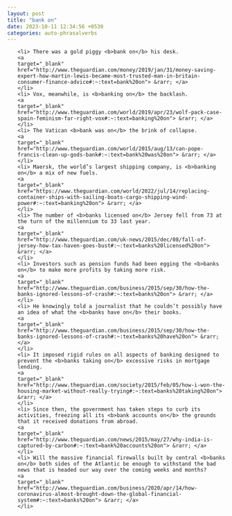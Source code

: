 ```yaml
---
layout: post
title: "bank on"
date: 2023-10-11 12:34:56 +0530
categories: auto-phrasalverbs
---
```

<ol>

    <li> There was a gold piggy <b>bank on</b> his desk.
    <a 
    target="_blank" 
    href="http://www.theguardian.com/money/2019/jan/31/money-saving-expert-how-martin-lewis-became-most-trusted-man-in-britain-consumer-finance-advice#:~:text=bank%20on"> &rarr; </a>
    </li>
    <li> Vox, meanwhile, is <b>banking on</b> the backlash.
    <a 
    target="_blank" 
    href="http://www.theguardian.com/world/2019/apr/23/wolf-pack-case-spain-feminism-far-right-vox#:~:text=banking%20on"> &rarr; </a>
    </li>
    <li> The Vatican <b>bank was on</b> the brink of collapse.
    <a 
    target="_blank" 
    href="http://www.theguardian.com/world/2015/aug/13/can-pope-francis-clean-up-gods-bank#:~:text=bank%20was%20on"> &rarr; </a>
    </li>
    <li> Maersk, the world’s largest shipping company, is <b>banking on</b> a mix of new fuels.
    <a 
    target="_blank" 
    href="https://www.theguardian.com/world/2022/jul/14/replacing-container-ships-with-sailing-boats-cargo-shipping-wind-power#:~:text=banking%20on"> &rarr; </a>
    </li>
    <li> The number of <b>banks licensed on</b> Jersey fell from 73 at the turn of the millennium to 33 last year.
    <a 
    target="_blank" 
    href="http://www.theguardian.com/uk-news/2015/dec/08/fall-of-jersey-how-tax-haven-goes-bust#:~:text=banks%20licensed%20on"> &rarr; </a>
    </li>
    <li> Investors such as pension funds had been egging the <b>banks on</b> to make more profits by taking more risk.
    <a 
    target="_blank" 
    href="http://www.theguardian.com/business/2015/sep/30/how-the-banks-ignored-lessons-of-crash#:~:text=banks%20on"> &rarr; </a>
    </li>
    <li> He knowingly told a journalist that he couldn’t possibly have an idea of what the <b>banks have on</b> their books.
    <a 
    target="_blank" 
    href="http://www.theguardian.com/business/2015/sep/30/how-the-banks-ignored-lessons-of-crash#:~:text=banks%20have%20on"> &rarr; </a>
    </li>
    <li> It imposed rigid rules on all aspects of banking designed to prevent the <b>banks taking on</b> excessive risks in mortgage lending.
    <a 
    target="_blank" 
    href="http://www.theguardian.com/society/2015/feb/05/how-i-won-the-housing-market-without-really-trying#:~:text=banks%20taking%20on"> &rarr; </a>
    </li>
    <li> Since then, the government has taken steps to curb its activities, freezing all its <b>bank accounts on</b> the grounds that it received donations from abroad.
    <a 
    target="_blank" 
    href="http://www.theguardian.com/news/2015/may/27/why-india-is-captured-by-carbon#:~:text=bank%20accounts%20on"> &rarr; </a>
    </li>
    <li> Will the massive financial firewalls built by central <b>banks on</b> both sides of the Atlantic be enough to withstand the bad news that is headed our way over the coming weeks and months?
    <a 
    target="_blank" 
    href="http://www.theguardian.com/business/2020/apr/14/how-coronavirus-almost-brought-down-the-global-financial-system#:~:text=banks%20on"> &rarr; </a>
    </li>